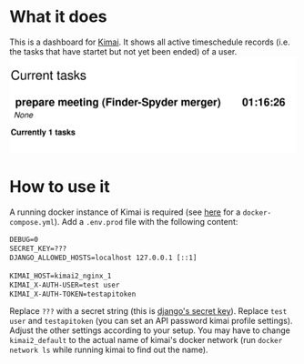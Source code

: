 # What it does
This is a dashboard for [Kimai](www.kimai.org).
It shows all active timeschedule records (i.e. the tasks that have startet but not yet been ended) of a user.
![Preview](preview.png "Preview: You have been preparing a meeting for the last hour and sixteen minutes.")

# How to use it
A running docker instance of Kimai is required (see [here](www.kimai.org/documentation/docker.html)
for a `docker-compose.yml`).
Add a `.env.prod` file with the following content:

```
DEBUG=0
SECRET_KEY=???
DJANGO_ALLOWED_HOSTS=localhost 127.0.0.1 [::1]

KIMAI_HOST=kimai2_nginx_1
KIMAI_X-AUTH-USER=test user
KIMAI_X-AUTH-TOKEN=testapitoken
```

Replace `???` with a secret string
(this is [django's secret key](https://docs.djangoproject.com/en/3.2/topics/signing/)).
Replace `test user` and `testapitoken`
(you can set an API password kimai profile settings).
Adjust the other settings according to your setup.
You may have to change `kimai2_default` to the actual name of kimai's docker network
(run `docker network ls` while running kimai to find out the name).
